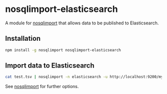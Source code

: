 # nosqlimport-elasticsearch

A module for [nosqlimport](https://www.npmjs.com/package/nosqlimport) that allows data to be published to Elasticsearch.

## Installation

```sh
npm install -g nosqlimport nosqlimport-elasticsearch
```

## Import data to Elasticsearch

```sh
cat test.tsv | nosqlimport -n elasticsearch -u http://localhost:9200/mydatabase --db mycollection
```

See [nosqlimport](https://www.npmjs.com/package/nosqlimport) for further options.
